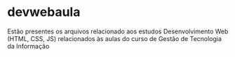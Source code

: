 # devwebaula
Estão presentes os arquivos relacionado aos estudos Desenvolvimento Web (HTML, CSS, JS) relacionados às aulas do curso de Gestão de Tecnologia da Informação
